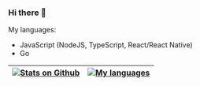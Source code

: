 ### Hi there 👋

My languages:
- JavaScript (NodeJS, TypeScript, React/React Native)
- Go

| [![Stats on Github](https://github-readme-stats.vercel.app/api?username=magicfun1241)](https://github.com/MagicFun1241) | [![My languages](https://github-readme-stats.vercel.app/api/top-langs/?username=magicfun1241&layout=compact)](https://github.com/MagicFun1241) |
|------------------------------------------------------------------------------------------------------------------------------|---------------------------------------------------------------------------------------------------------------------------------------------|
